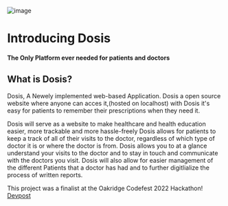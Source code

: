 ![image](https://user-images.githubusercontent.com/57910021/150641410-08446e72-476d-4ca5-9cbb-71b615a2df8e.png)


# Introducing Dosis

#### The Only Platform ever needed for patients and doctors 

## What is Dosis? 

Dosis, A Newely implemented web-based Application. Dosis a open source website where anyone can acces it,(hosted on localhost) with Dosis it's easy for  patients to remember their prescriptions when they need it. 

Dosis will serve as a website to make healthcare and health education easier,
more trackable and more hassle-freely Dosis allows for patients to keep a track of all of their visits
to the doctor, regardless of which type of doctor it is or where the doctor is from.
Dosis allows you to at a glance understand your visits to the doctor and to stay in touch
and communicate with the doctors you visit. Dosis will also allow for
easier management of the different Patients that a
doctor has had and to further digitlialize the process of written reports.

This project was a finalist at the Oakridge Codefest 2022 Hackathon!
[Devpost](https://devpost.com/software/dosis?ref_content=user-portfolio&ref_feature=in_progress)


